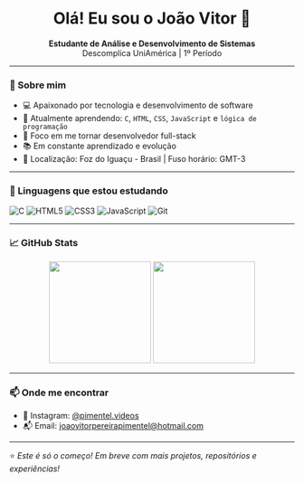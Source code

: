 <h1 align="center">Olá! Eu sou o João Vitor 👋</h1>

<p align="center">
  <b>Estudante de Análise e Desenvolvimento de Sistemas</b><br>
  Descomplica UniAmérica | 1º Período
</p>

---

### 🚀 Sobre mim

- 💻 Apaixonado por tecnologia e desenvolvimento de software  
- 📘 Atualmente aprendendo: `C`, `HTML`, `CSS`, `JavaScript` e `lógica de programação`
- 🎯 Foco em me tornar desenvolvedor full-stack
- 📚 Em constante aprendizado e evolução
- 📍 Localização: Foz do Iguaçu - Brasil | Fuso horário: GMT-3

---

### 🧠 Linguagens que estou estudando
![C](https://img.shields.io/badge/C-00599C?style=for-the-badge&logo=c&logoColor=white)
![HTML5](https://img.shields.io/badge/HTML5-E34F26?style=for-the-badge&logo=html5&logoColor=white)
![CSS3](https://img.shields.io/badge/CSS3-1572B6?style=for-the-badge&logo=css3&logoColor=white)
![JavaScript](https://img.shields.io/badge/JavaScript-F7DF1E?style=for-the-badge&logo=javascript&logoColor=black)
![Git](https://img.shields.io/badge/Git-F05032?style=for-the-badge&logo=git&logoColor=white)

---

### 📈 GitHub Stats

<div align="center">
  <img height="180em" src="https://github-readme-stats.vercel.app/api?username=PimentelCode&show_icons=true&theme=dracula&include_all_commits=true&count_private=true"/>
  <img height="180em" src="https://github-readme-stats.vercel.app/api/top-langs/?username=PimentelCode&layout=compact&langs_count=7&theme=dracula"/>
</div>

---

### 📫 Onde me encontrar

- 🎥 Instagram: [@pimentel.videos](https://instagram.com/pimentel.videos)
- 📬 Email: [joaovitorpereirapimentel@hotmail.com](mailto:joaovitorpereirapimentel@hotmail.com)

---

⭐ *Este é só o começo! Em breve com mais projetos, repositórios e experiências!*
